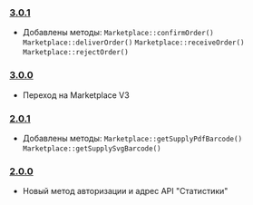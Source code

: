 ### [3.0.1]
* Добавлены методы:
`Marketplace::confirmOrder()` `Marketplace::deliverOrder()` `Marketplace::receiveOrder()`  `Marketplace::rejectOrder()`

### [3.0.0]
* Переход на Marketplace V3

### [2.0.1]
* Добавлены методы: `Marketplace::getSupplyPdfBarcode()` `Marketplace::getSupplySvgBarcode()`

### [2.0.0]
* Новый метод авторизации и адрес API "Статистики"

[3.0.1]: https://github.com/Dakword/WBSeller/compare/3.0.0...3.0.1
[3.0.0]: https://github.com/Dakword/WBSeller/compare/2.0.1...3.0.0
[2.0.1]: https://github.com/Dakword/WBSeller/compare/2.0.0...2.0.1
[2.0.0]: https://github.com/Dakword/WBSeller/compare/1.1.0...2.0.0
